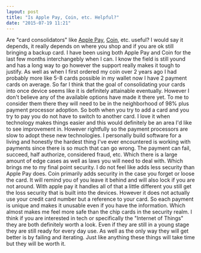 ```yaml
---
layout: post
title: "Is Apple Pay, Coin, etc. Helpful?"
date: "2015-07-19 11:21"
---
```


Are "card consolidators" like [Apple Pay](http://www.apple.com/apple-pay/), [Coin](https://onlycoin.com/), etc. useful? I would say it depends, it really depends on where you shop and if you are ok still bringing a backup card. I have been using both Apple Pay and Coin for the last few months interchangebly when I can. I know the field is still yound and has a long way to go however the support really makes it tough to justify. As well as when I first ordered my coin over 2 years ago I had probably more like 5-8 cards possible in my wallet now I have 2 payment cards on average. 
So far I think that the goal of consolidating your cards into once device seems like it is definitely attainable eventually. However I don't believe any of the available options have made it there yet. To me to consider them there they will need to be in the neighborhood of 98% plus payment processor adoption. So both when you try to add a card and you try to pay you do not have to switch to another card.
I love it when technology makes things easier and this would definitely be an area I'd like to see improvement in. However rightfully so the payment processors are slow to adopt these new technologies. I personally build software for a living and honestly the hardest thing I've ever encountered is working with payments since there is so much that can go wrong. The payment can fail, succeed, half authorize, considered fraud, etc. Which there is a large amount of edge cases as well as laws you will need to deal with.
Which brings me to my final point security. I do not feel like adds less security than Apple Pay does. Coin primarily adds security in the case you forget or loose the card. It will remind you of you leave it behind and will also lock if you are not around. With apple pay it handles all of that a little different you still get the loss security that is built into the devices. However it does not actually use your credit card number but a reference to your card. So each payment is unique and makes it unusable even if you have the information. Which almost makes me feel more safe than the chip cards in the security realm.
I think if you are interested in tech or specifically the "Internet of Things" they are both definitely worth a look. Even if they are still in a young stage they are still ready for every day use. As well as the only way they will get better is by failing and iterating. Just like anything these things will take time but they will be worth it. 
